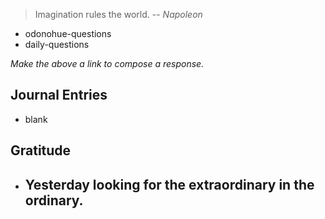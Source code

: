 > Imagination rules the world.
> -- <cite>Napoleon</cite>
- odonohue-questions
- daily-questions

*Make the above a link to compose a response.*
## Journal Entries
-  blank

## Gratitude
- Yesterday looking for the extraordinary in the ordinary. 
	- 


